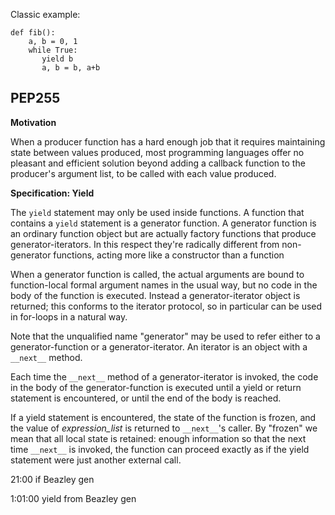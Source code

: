 Classic example:

    def fib():
        a, b = 0, 1
        while True:
           yield b
           a, b = b, a+b

PEP255
-------

**Motivation**

When a producer function has a hard enough job that it requires maintaining state between values produced,
most programming languages offer no pleasant and efficient solution beyond adding a callback function to the
producer's argument list, to be called with each value produced.

**Specification: Yield**

The `yield` statement may only be used inside functions. A function that contains a `yield` statement is
a generator function. A generator function is an ordinary function object but are actually factory
functions that produce generator-iterators. In this respect they're radically different from
non-generator functions, acting more like a constructor than a function

When a generator function is called, the actual arguments are bound to function-local formal argument
names in the usual way, but no code in the body of the function is executed. Instead a generator-iterator
object is returned; this conforms to the iterator protocol, so in particular can be used in for-loops in a
natural way.

Note that the unqualified name "generator" may be used to refer either to a generator-function or a
generator-iterator. An iterator is an object with a `__next__` method.

Each time the `__next__` method of a generator-iterator is invoked, the code in the body of the
generator-function is executed until a yield or return statement is encountered, or until the end of the
body is reached.

If a yield statement is encountered, the state of the function is frozen, and the value of *expression_list*
is returned to `__next__`'s caller. By "frozen" we mean that all local state is retained: enough information
so that the next time `__next__` is invoked, the function can proceed exactly as if the yield statement
were just another external call.


21:00 if Beazley gen

1:01:00 yield from Beazley gen





